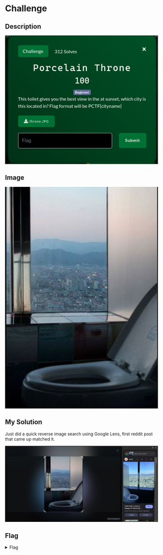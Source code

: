 # Challenge

## Description

<img src = "challenge.png">

## Image

<img src = "throne.JPG">

## My Solution

Just did a quick reverse image search using Google Lens, first reddit post that came up matched it.

<img src = "googlelens.png">

## Flag

<details> 
  <summary>Flag</summary>
   PCTF{Daegu} or Daegu City, I forgot
</details>